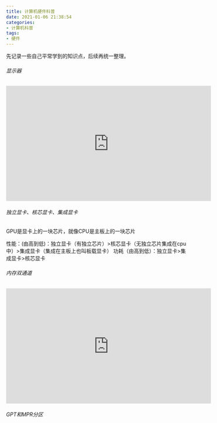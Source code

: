 ```yaml
---
title: 计算机硬件科普
date: 2021-01-06 21:38:54
categories:
- 计算机科普
tags:
- 硬件
---
```


先记录一些自己平常学到的知识点，后续再统一整理。

<!-- more -->

###### 显示器

<iframe width="560" height="315" src="https://www.youtube.com/embed/SF0SW8pO_OM" frameborder="0" allow="accelerometer; autoplay; clipboard-write; encrypted-media; gyroscope; picture-in-picture" allowfullscreen></iframe>



###### 独立显卡、核芯显卡、集成显卡

GPU是显卡上的一块芯片，就像CPU是主板上的一块芯片

性能：(由高到低)：独立显卡（有独立芯片）>核芯显卡（无独立芯片集成在cpu中）>集成显卡（集成在主板上也叫板载显卡）
功耗（由高到低）：独立显卡>集成显卡>核芯显卡



###### 内存双通道

<iframe width="560" height="315" src="https://www.youtube.com/embed/8i1ZaCqPFeU" frameborder="0" allow="accelerometer; autoplay; clipboard-write; encrypted-media; gyroscope; picture-in-picture" allowfullscreen></iframe>



###### GPT和MPR分区

